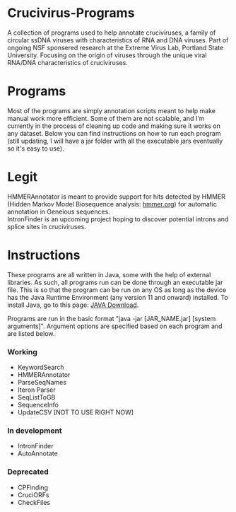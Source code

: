 # Crucivirus-Programs
A collection of programs used to help annotate cruciviruses, a family of circular ssDNA viruses with characteristics of RNA and DNA viruses. Part of ongoing NSF sponsered research at the Extreme Virus Lab, Portland State University. Focusing on the origin of viruses through the unique viral RNA/DNA characteristics of cruciviruses.

# Programs
Most of the programs are simply annotation scripts meant to help make manual work more efficient. Some of them are not scalable, and I'm currently in the process of cleaning up code and making sure it works on any dataset. Below you can find instructions on how to run each program (still updating, I will have a jar folder with all the executable jars eventually so it's easy to use).

# Legit
HMMERAnnotator is meant to provide support for hits detected by HMMER (Hidden Markov Model Biosequence analysis: [hmmer.org](http://hmmer.org)) for automatic annotation in Geneious sequences. <br />
IntronFinder is an upcoming project hoping to discover potential introns and splice sites in cruciviruses.

# Instructions
These programs are all written in Java, some with the help of external libraries. As such, all programs run can be done through an executable jar file. This is so that the program can be run on any OS as long as the device has the Java Runtime Environment (any version 11 and onward) installed. To install Java, go to this page: [JAVA Download](https://www.oracle.com/java/technologies/javase-downloads.html). <br />

Programs are run in the basic format "java -jar [JAR_NAME.jar] [system arguments]". Argument options are specified based on each program and are listed below.

### Working ###
- KeywordSearch
- HMMERAnnotator
- ParseSeqNames
- Iteron Parser
- SeqListToGB
- SequenceInfo
- UpdateCSV [NOT TO USE RIGHT NOW]

### In development ###
- IntronFinder
- AutoAnnotate

### Deprecated ###
- CPFinding
- CruciORFs
- CheckFiles
